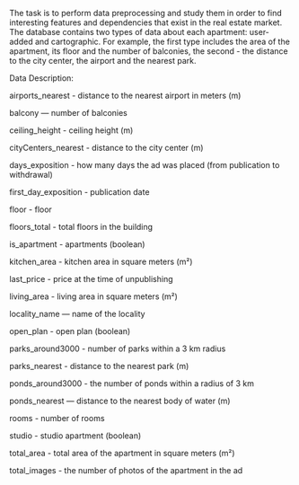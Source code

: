 ﻿The task is to perform data preprocessing and study them in order to find interesting features and dependencies that exist in the real estate market.
The database contains two types of data about each apartment: user-added and cartographic. For example, the first type includes the area of ​​​​the apartment, its floor and the number of balconies, the second - the distance to the city center, the airport and the nearest park.<p>
Data Description:<p>
    airports_nearest - distance to the nearest airport in meters (m)<p>
    balcony — number of balconies<p>
    ceiling_height - ceiling height (m)<p>
    cityCenters_nearest - distance to the city center (m)<p>
    days_exposition - how many days the ad was placed (from publication to withdrawal)<p>
    first_day_exposition - publication date<p>
    floor - floor<p>
    floors_total - total floors in the building<p>
    is_apartment - apartments (boolean)<p>
    kitchen_area - kitchen area in square meters (m²)<p>
    last_price - price at the time of unpublishing<p>
    living_area - living area in square meters (m²)<p>
    locality_name — name of the locality<p>
    open_plan - open plan (boolean)<p>
    parks_around3000 - number of parks within a 3 km radius<p>
    parks_nearest - distance to the nearest park (m)<p>
    ponds_around3000 - the number of ponds within a radius of 3 km<p>
    ponds_nearest — distance to the nearest body of water (m)<p>
    rooms - number of rooms<p>
    studio - studio apartment (boolean)<p>
    total_area - total area of the apartment in square meters (m²)<p>
    total_images - the number of photos of the apartment in the ad
